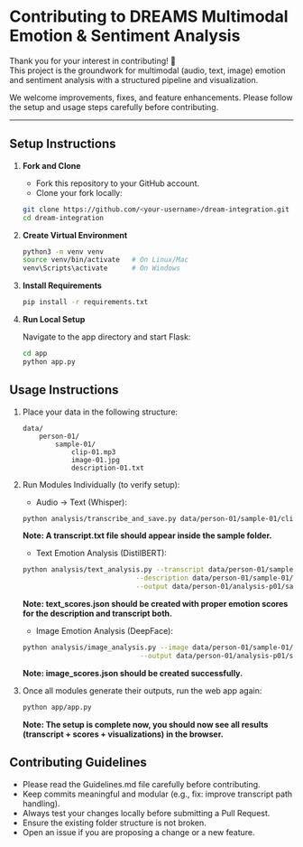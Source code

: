 # Contributing to DREAMS Multimodal Emotion & Sentiment Analysis  

Thank you for your interest in contributing! 🙌  
This project is the groundwork for multimodal (audio, text, image) emotion and sentiment analysis with a structured pipeline and visualization.  

We welcome improvements, fixes, and feature enhancements. Please follow the setup and usage steps carefully before contributing.  

---

##  Setup Instructions  

1. **Fork and Clone**  
    - Fork this repository to your GitHub account.  
    - Clone your fork locally:  
     ```bash
     git clone https://github.com/<your-username>/dream-integration.git
     cd dream-integration
     ```

2. **Create Virtual Environment**  
   ```bash
   python3 -m venv venv
   source venv/bin/activate   # On Linux/Mac
   venv\Scripts\activate      # On Windows
   ```

3. **Install Requirements**
     ```bash
     pip install -r requirements.txt
     ```
4. **Run Local Setup**

    Navigate to the app directory and start Flask:

    ```bash
    cd app
    python app.py
     ```

## Usage Instructions

1. Place your data in the following structure:
    ```text
    data/
        person-01/
            sample-01/
                clip-01.mp3
                image-01.jpg
                description-01.txt
    ```
2. Run Modules Individually (to verify setup):
    - Audio → Text (Whisper):
    ```bash
    python analysis/transcribe_and_save.py data/person-01/sample-01/clip-01.mp3
     ```
     **Note: A transcript.txt file should appear inside the sample folder.**


     - Text Emotion Analysis (DistilBERT):
     ```bash
    python analysis/text_analysis.py --transcript data/person-01/sample-01/transcript.txt \
                                 --description data/person-01/sample-01/description-01.txt \
                                 --output data/person-01/analysis-p01/sample-01/text_scores.json
     ```
    **Note: text_scores.json should be created with proper emotion scores for the description and transcript both.**



     - Image Emotion Analysis (DeepFace):
     ```bash
    python analysis/image_analysis.py --image data/person-01/sample-01/image-01.jpg \
                                  --output data/person-01/analysis-p01/sample-01/image_scores.json
     ```
    **Note: image_scores.json should be created successfully.**


3. Once all modules generate their outputs, run the web app again:
     ```bash
    python app/app.py
     ```
    **Note: The setup is complete now, you should now see all results (transcript + scores + visualizations) in the browser.**


## Contributing Guidelines  

- Please read the Guidelines.md file carefully before contributing.  
- Keep commits meaningful and modular (e.g., fix: improve transcript path handling).  
- Always test your changes locally before submitting a Pull Request.  
- Ensure the existing folder structure is not broken.  
- Open an issue if you are proposing a change or a new feature.  



